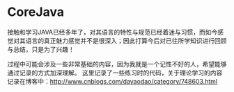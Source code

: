 # CoreJava
接触和学习JAVA已经多年了，对其语言的特性与规范已经着迷与习惯，而如今感觉对其语言的真正魅力感觉并不是很深入；因此打算今后对已往所学知识进行回顾与总结，只是为了兴趣！

过程中可能会涉及一些非常基础的内容，因为我就是一个记性不好的人，希望能够通过记录的方式加深理解。
这里记录了一些练习时的代码，关于理论学习的内容记录在博客中：http://www.cnblogs.com/dayaodao/category/748603.html